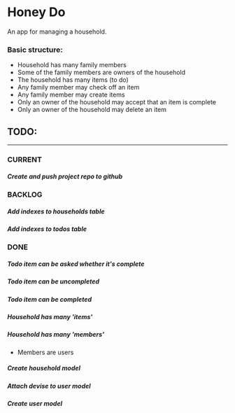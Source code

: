 # Honey Do

An app for managing a household.

### Basic structure:
  + Household has many family members
  + Some of the family members are owners of the household
  + The household has many items (to do)
  + Any family member may check off an item
  + Any family member may create items
  + Only an owner of the household may accept that an item is complete
  + Only an owner of the household may delete an item


## TODO: 

---

### CURRENT
##### Create and push project repo to github

### BACKLOG
##### Add indexes to households table
##### Add indexes to todos table

### DONE

##### Todo item can be asked whether it's complete
##### Todo item can be uncompleted
##### Todo item can be completed
##### Household has many 'items'
##### Household has many 'members'
  + Members are users

##### Create household model
##### Attach devise to user model
##### Create user model


